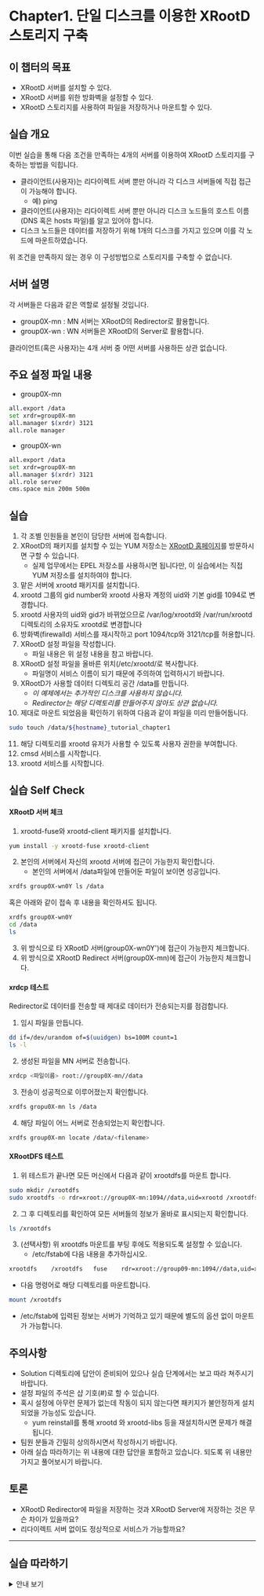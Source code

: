 # Chapter1. 단일 디스크를 이용한 XRootD 스토리지 구축


## 이 챕터의 목표
   * XRootD 서버를 설치할 수 있다.
   * XRootD 서버를 위한 방화벽을 설정할 수 있다.
   * XRootD 스토리지를 사용하여 파일을 저장하거나 마운트할 수 있다.

## 실습 개요
이번 실습을 통해 다음 조건을 만족하는 4개의 서버를 이용하여 XRootD 스토리지를 구축하는 방법을 익힙니다. 
   * 클라이언트(사용자)는 리다이렉트 서버 뿐만 아니라 각 디스크 서버들에 직접 접근이 가능해야 합니다. 
      * 예) ping
   * 클라이언트(사용자)는 리다이렉트 서버 뿐만 아니라 디스크 노드들의 호스트 이름(DNS 혹은 hosts 파일)를 알고 있어야 합니다.
   * 디스크 노드들은 데이터를 저장하기 위해 1개의 디스크를 가지고 있으며 이를 각 노드에 마운트하였습니다.


위 조건을 만족하지 않는 경우 이 구성방법으로 스토리지를 구축할 수 없습니다.

## 서버 설명
각 서버들은 다음과 같은 역할로 설정될 것입니다.
   *  group0X-mn : MN 서버는 XRootD의 Redirector로 활용합니다.
   *  group0X-wn : WN 서버들은 XRootD의 Server로 활용합니다.


클라이언트(혹은 사용자)는 4개 서버 중 어떤 서버를 사용하든 상관 없습니다.

## 주요 설정 파일 내용
   * group0X-mn
```bash
all.export /data
set xrdr=group0X-mn
all.manager $(xrdr) 3121
all.role manager
```
   * group0X-wn
```bash
all.export /data
set xrdr=group0X-mn
all.manager $(xrdr) 3121
all.role server
cms.space min 200m 500m
```

## 실습 
1. 각 조별 인원들을 본인이 담당한 서버에 접속합니다. 
1. XRootD의 패키지를 설치할 수 있는 YUM 저장소는 [XRootD 홈페이지](http://xrootd.org/dload.html)를 방문하시면 구할 수 있습니다.
   * 실제 업무에서는 EPEL 저장소를 사용하시면 됩니다만, 이 실습에서는 직접 YUM 저장소를 설치하여야 합니다.
1. 맡은 서버에 xrootd 패키지를 설치합니다.
1. xrootd 그룹의 gid number와 xrootd 사용자 계정의 uid와 기본 gid를 1094로 변경합니다.
1. xrootd 사용자의 uid와 gid가 바뀌었으므로 /var/log/xrootd와 /var/run/xrootd 디렉토리의 소유자도 xrootd로 변경합니다
1. 방화벽(firewalld) 서비스를 재시작하고 port 1094/tcp와 3121/tcp를 허용합니다.
1. XRootD 설정 파일을 작성합니다. 
   * 파일 내용은 위 설정 내용을 참고 바랍니다.
1. XRootD 설정 파일을 올바른 위치(/etc/xrootd/로 복사합니다. 
   * 파일명이 서비스 이름이 되기 때문에 주의하여 입력하시기 바랍니다.
1. XRootD가 사용할 데이터 디렉토리 공간 /data를 만듭니다.
   * *이 예제에서는 추가적인 디스크를 사용하지 않습니다.*
   * *Redirector는 해당 디렉토리를 만들어주지 않아도 상관 없습니다.*
1. 제대로 마운트 되었음을 확인하기 위하여 다음과 같이 파일을 미리 만들어둡니다.
```bash
sudo touch /data/${hostname}_tutorial_chapter1
```
11. 해당 디렉토리를 xrootd 유저가 사용할 수 있도록 사용자 권한을 부여합니다.
12. cmsd 서비스를 시작합니다.
13. xrootd 서비스를 시작합니다.
## 실습 Self Check

#### XRootD 서버 체크
1. xrootd-fuse와 xrootd-client 패키지를 설치합니다.
```bash
yum install -y xrootd-fuse xrootd-client
```
2. 본인의 서버에서 자신의 xrootd 서버에 접근이 가능한지 확인합니다.
   * 본인의 서버에서 /data파일에 만들어둔 파일이 보이면 성공입니다.
```bash
xrdfs group0X-wn0Y ls /data
```
혹은 아래와 같이 접속 후 내용을 확인하셔도 됩니다.
```bash
xrdfs group0X-wn0Y 
cd /data
ls 
```
3. 위 방식으로 타 XRootD 서버(group0X-wn0Y')에 접근이 가능한지 체크합니다.
4. 위 방식으로 XRootD Redirect 서버(group0X-mn)에 접근이 가능한지 체크합니다.

#### xrdcp 테스트
Redirector로 데이터를 전송할 때 제대로 데이터가 전송되는지를 점검합니다.
1. 임시 파일을 만듭니다.
```bash 
dd if=/dev/urandom of=$(uuidgen) bs=100M count=1
ls -l
```
2. 생성된 파일을 MN 서버로 전송합니다.
```bash
xrdcp <파일이름> root://group0X-mn//data
```
3. 전송이 성공적으로 이루어졌는지 확인합니다.
```bash
xrdfs gropu0X-mn ls /data
```
4. 해당 파일이 어느 서버로 전송되었는지 확인합니다.
```bash
xrdfs group0X-mn locate /data/<filename>
```

#### XRootDFS 테스트
1. 위 테스트가 끝나면 모든 머신에서 다음과 같이 xrootdfs를 마운트 합니다.
```bash
sudo mkdir /xrootdfs
sudo xrootdfs -o rdr=xroot://group0X-mn:1094//data,uid=xrootd /xrootdfs
```
2. 그 후 디렉토리를 확인하여 모든 서버들의 정보가 올바로 표시되는지 확인합니다.
```bash
ls /xrootdfs
```
3. (선택사항) 위 xrootdfs 마운트를 부팅 후에도 적용되도록 설정할 수 있습니다.
   * /etc/fstab에 다음 내용을 추가하십시오.
```bash
xrootdfs	/xrootdfs	fuse	rdr=xroot://group09-mn:1094//data,uid=xrootd 0 0
```
   * 다음 명령어로 해당 디렉토리를 마운트합니다.
```bash
mount /xrootdfs
```
   * /etc/fstab에 입력된 정보는 서버가 기억하고 있기 때문에 별도의 옵션 없이 마운트가 가능합니다.
   
## 주의사항
   * Solution 디렉토리에 답안이 준비되어 있으나 실습 단계에서는 보고 따라 쳐주시기 바랍니다.
   * 설정 파일의 주석은 샵 기호(\#)로 할 수 있습니다.
   * 혹시 설정에 아무런 문제가 없는데 작동이 되지 않는다면 패키지가 불안정하게 설치되었을 가능성도 있습니다. 
      * yum reinstall를 통해 xrootd 와 xrootd-libs 등을 재설치하시면 문제가 해결됩니다.
   * 팀원 분들과 긴밀히 상의하시면서 작성하시기 바랍니다. 
   * 아래 실습 따라하기는 위 내용에 대한 답안을 포함하고 있습니다. 되도록 위 내용만 가지고 풀어보시기 바랍니다.
## 토론
   * XRootD Redirector에 파일을 저장하는 것과 XRootD Server에 저장하는 것은 무슨 차이가 있을까요?
   * 리다이렉트 서버 없이도 정상적으로 서비스가 가능할까요? 
    
------------
## 실습 따라하기
<details><summary>안내 보기</summary>

<p>
  
1. 아래의 명령어로 yum 저장소(/etc/yum.repos.d)에 추가할 수 있습니다.
   * 내용 중 홈페이지 내용 중 _[Yum Repositories]_ - _[Stable]_ 항목의 *xrootd-stable-slc7.repo* 글자 위에서 마우스 오른쪽을 클릭하고 **링크 주소 복사**를 누르시면 URL을 복사할 수 있습니다. 
```bash
sudo wget http://xrootd.org/binaries/xrootd-stable-slc7.repo -P /etc/yum.repos.d/
```
2. 다음 명령어로 패키지를 설치합니다.
```bash
sudo yum install -y xrootd
```
3. 다음 명령어로 _xrootd_ 그룹의 gid와 _xrootd_ 사용자의 uid와 gid를 변경합니다.
```bash
sudo groupmod -g 1094 xrootd
sudo usermod -u 1094 -g 1094 xrootd
```
4. 방화벽 프로그램을 이용하여 1094/tcp, 3121/tcp를 영구적으로 추가하고 이를 현재 시스템에 적용합니다.
```bash
sudo systemctl restart firewalld
sudo firewall-cmd --permanent --add-port=1094/tcp
sudo firewall-cmd --permanent --add-port=3121/tcp
sudo firewall-cmd --reload
```
5. /var/log/xrootd 와 /var/run/xrootd의 소유자를 xrootd로 변경합니다.
```bash
 sudo chown -R xrootd.xrootd /var/log/xrootd
 sudo chown -R xrootd.xrootd /var/run/xrootd
 ```
6. /etc/xrootd 디렉토리로 이동하여 xrootd-myconf.cfg 파일을 만듭니다. 
   * xrootd-clustered.cfg 파일을 참고할 수 있습니다만, 해당 파일 자체는 권한 설정의 문제로 작동을 하지 않습니다.
```bash
cd /etc/xrootd
sudo vim xrootd-myconf.cfg
```
7. /data 디렉토리를 만듭니다.
```bash
sudo mkdir /data
```
8. /data 디렉토리의 사용자와 그룹을 변경합니다.
   * -R 옵션은 하부 디렉토리를 전부 바꿀 때 사용합니다. /data에 하부 디렉토리가 없기 때문에 의미는 없습니다.
```bash
sudo chown -R xrootd.xrootd /data
```
9. myconf 설정 파일용 cmsd, xrootd 서비스를 시작합니다. 또한, 이후 부팅시에도 서비스가 시작되도록 활성화합니다.
```bash
sudo systemctl start cmsd@myconf.service
sudo systemctl enable cmsd@myconf.service
sudo systemctl start xrootd@myconf.service
sudo systemctl enable xrootd@myconf.service

```
</p>
</details>



